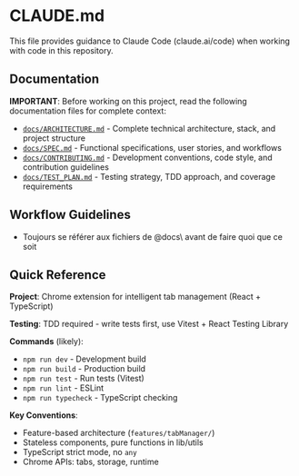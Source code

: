 # CLAUDE.md

This file provides guidance to Claude Code (claude.ai/code) when working with code in this repository.

## Documentation

**IMPORTANT**: Before working on this project, read the following documentation files for complete context:

- [`docs/ARCHITECTURE.md`](docs/ARCHITECTURE.md) - Complete technical architecture, stack, and project structure
- [`docs/SPEC.md`](docs/SPEC.md) - Functional specifications, user stories, and workflows  
- [`docs/CONTRIBUTING.md`](docs/CONTRIBUTING.md) - Development conventions, code style, and contribution guidelines
- [`docs/TEST_PLAN.md`](docs/TEST_PLAN.md) - Testing strategy, TDD approach, and coverage requirements

## Workflow Guidelines

- Toujours se référer aux fichiers de @docs\ avant de faire quoi que ce soit 

## Quick Reference

**Project**: Chrome extension for intelligent tab management (React + TypeScript)

**Testing**: TDD required - write tests first, use Vitest + React Testing Library

**Commands** (likely):
- `npm run dev` - Development build
- `npm run build` - Production build  
- `npm run test` - Run tests (Vitest)
- `npm run lint` - ESLint
- `npm run typecheck` - TypeScript checking

**Key Conventions**:
- Feature-based architecture (`features/tabManager/`)
- Stateless components, pure functions in lib/utils
- TypeScript strict mode, no `any`
- Chrome APIs: tabs, storage, runtime